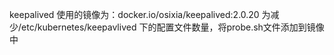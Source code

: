 keepalived 使用的镜像为：docker.io/osixia/keepalived:2.0.20
为减少/etc/kubernetes/keepavlived 下的配置文件数量，将probe.sh文件添加到镜像中
